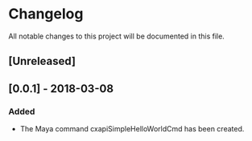 # Changelog

All notable changes to this project will be documented in this file.

## [Unreleased]

## [0.0.1] - 2018-03-08

### Added

- The Maya command cxapiSimpleHelloWorldCmd has been created.
